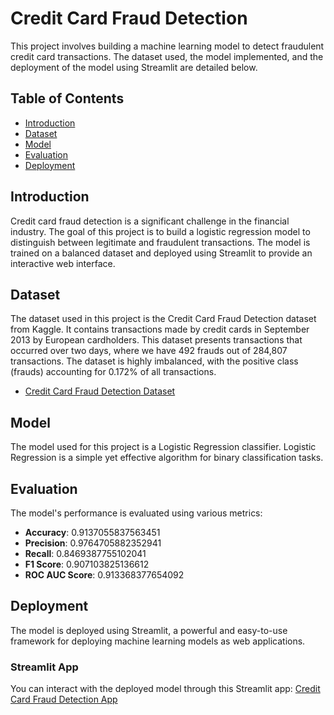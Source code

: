 # Credit Card Fraud Detection

This project involves building a machine learning model to detect fraudulent credit card transactions. The dataset used, the model implemented, and the deployment of the model using Streamlit are detailed below.

## Table of Contents

- [Introduction](#introduction)
- [Dataset](#dataset)
- [Model](#model)
- [Evaluation](#evaluation)
- [Deployment](#deployment)


## Introduction

Credit card fraud detection is a significant challenge in the financial industry. The goal of this project is to build a logistic regression model to distinguish between legitimate and fraudulent transactions. The model is trained on a balanced dataset and deployed using Streamlit to provide an interactive web interface.

## Dataset

The dataset used in this project is the Credit Card Fraud Detection dataset from Kaggle. It contains transactions made by credit cards in September 2013 by European cardholders. This dataset presents transactions that occurred over two days, where we have 492 frauds out of 284,807 transactions. The dataset is highly imbalanced, with the positive class (frauds) accounting for 0.172% of all transactions.

- [Credit Card Fraud Detection Dataset](https://drive.google.com/file/d/1f0zpRTjU-9ic7hdKkxIBEpW1muxX4SuE/view?usp=sharing)

## Model

The model used for this project is a Logistic Regression classifier. Logistic Regression is a simple yet effective algorithm for binary classification tasks.

## Evaluation

The model's performance is evaluated using various metrics:

- **Accuracy**: 0.9137055837563451
- **Precision**: 0.9764705882352941
- **Recall**: 0.8469387755102041
- **F1 Score**: 0.907103825136612
- **ROC AUC Score**: 0.913368377654092

## Deployment

The model is deployed using Streamlit, a powerful and easy-to-use framework for deploying machine learning models as web applications.

### Streamlit App

You can interact with the deployed model through this Streamlit app: [Credit Card Fraud Detection App](https://short-parents-listen.loca.lt/)

